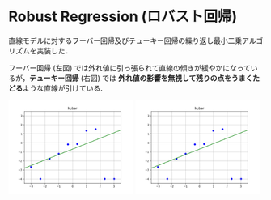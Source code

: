 # Robust Regression (ロバスト回帰)

直線モデルに対するフーバー回帰及びテューキー回帰の繰り返し最小二乗アルゴリズムを実装した．

フーバー回帰 (左図) では外れ値に引っ張られて直線の傾きが緩やかになっているが，**テューキー回帰** (右図) では **外れ値の影響を無視して残りの点をうまくたどる**ような直線が引けている.

<img src="output-huber.png" alt="huber output" title="フーバー回帰の結果" width="49%"> <img src="output-huber.png" alt="huber output" title="テューキー回帰の結果" width="49%">